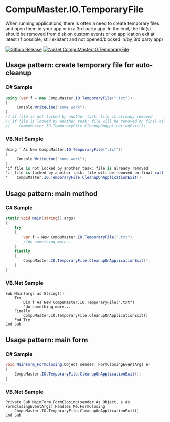 # CompuMaster.IO.TemporaryFile

When running applications, there is often a need to create temporary files and open them in your app or in a 3rd party app. In the end, the file(s) should be removed from disk on custom events or on application exit at latest (if possible, still existent and not opened/blocked in/by 3rd party app)

[![Github Release](https://img.shields.io/github/release/CompuMasterGmbH/CompuMaster.IO.TemporaryFile.svg?maxAge=2592000&label=GitHub%20Release)](https://github.com/CompuMasterGmbH/CompuMaster.IO.TemporaryFile/releases) 
[![NuGet CompuMaster.IO.TemporaryFile](https://img.shields.io/nuget/v/CompuMaster.IO.TemporaryFile.svg?label=NuGet%20CM.IO.TemporaryFile)](https://www.nuget.org/packages/CompuMaster.IO.TemporaryFile/) 

## Usage pattern: create temporary file for auto-cleanup

### C# Sample

```C#
using (var f = new CompuMaster.IO.TemporaryFile(".txt")) 
{
     Console.WriteLine("some work");
}
// if file is not locked by another task: file is already removed
// if file is locked by another task: file will be removed on final call (see usage pattern below)
//    CompuMaster.IO.TemporaryFile.CleanupOnApplicationExit();
```

### VB.Net Sample

```C#
Using f As New CompuMaster.IO.TemporaryFile(".txt")) 
{
     Console.WriteLine("some work");
}
'if file is not locked by another task: file is already removed
'if file is locked by another task: file will be removed on final call (see usage pattern below)
'    CompuMaster.IO.TemporaryFile.CleanupOnApplicationExit()
```

## Usage pattern: main method

### C# Sample

```C#
static void Main(string[] args)
{
    try
    {
        var f = New CompuMaster.IO.TemporaryFile(".txt")
        //do something more...
    }
    finally
    {
        CompuMaster.IO.TemporaryFile.CleanupOnApplicationExit();
    }
}
```

### VB.Net Sample

```VB.Net
Sub Main(args as String())
    Try
        Dim f As New CompuMaster.IO.TemporaryFile(".txt")
        'do something more...
    Finally
        CompuMaster.IO.TemporaryFile.CleanupOnApplicationExit()
    End Try
End Sub
```

## Usage pattern: main form

### C# Sample

```C#
void MainForm_FormClosing(Object sender, FormClosingEventArgs e)
{
    CompuMaster.IO.TemporaryFile.CleanupOnApplicationExit();
}
```

### VB.Net Sample

```VB.Net
Private Sub MainForm_FormClosing(sender As Object, e As FormClosingEventArgs) Handles Me.FormClosing
    CompuMaster.IO.TemporaryFile.CleanupOnApplicationExit()
End Sub
```
